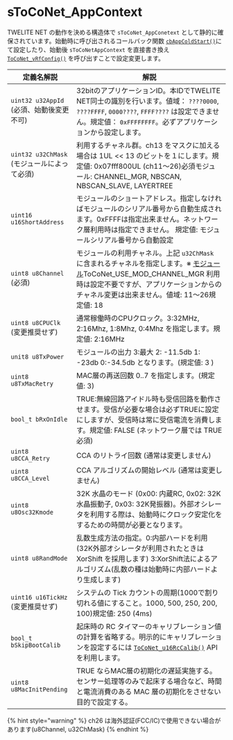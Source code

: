 # sToCoNet_AppContext

TWELITE NET の動作を決める構造体で `sToCoNet_AppConetext` として静的に確保されています。始動時に呼び出されるコールバック関数 [`cbAppColdStart()`](../krubakku/cbappcoldstart.md)にて設定したり、始動後 `sToCoNetAppContext` を直接書き換え  [`ToCoNet_vRfConfig()`](../twelite-net-guan-shu/toconet_vrfconfig.md)  を呼び出すことで設定変更します。

| 定義名解説                                                 | 解説                                                                                                                                                                             |
| ----------------------------------------------------- | ------------------------------------------------------------------------------------------------------------------------------------------------------------------------------ |
| `uint32 u32AppId`<br>(必須、始動後変更不可)   | 32bitのアプリケーションID。本IDでTWELITE NET同士の識別を行います。値域： `????0000`, `????FFFF`, `0000????`, `FFFF????` は設定できません。規定値： `0xFFFFFFFF`。必ずアプリケーションから設定します。                                    |
| `uint32 u32ChMask`<br>(モジュールによって必須) | 利用するチャネル群。ch13 をマスクに加える場合は 1UL << 13 のビットを１にします。規定値: 0x07fff800UL (ch11～26)必須モジュール: CHANNEL_MGR, NBSCAN, NBSCAN_SLAVE, LAYERTREE                                               |
| `uint16 u16ShortAddress`                              | モジュールのショートアドレス。指定しなければモジュールのシリアル番号から自動生成されます。0xFFFFは指定出来ません。ネットワーク層利用時は指定できません。 規定値: モジュールシリアル番号から自動設定                                                                         |
| `uint8 u8Channel` (必須)                                | モジュールの利用チャネル。上記 `u32ChMask` に含まれるチャネルを指定します。※ [モジュール](../../twelite-net-api-expl/mojru.md)ToCoNet_USE_MOD_CHANNEL_MGR 利用時は設定不要ですが、アプリケーションからのチャネル変更は出来ません。値域: 11～26規定値: 18 |
| `uint8 u8CPUClk` (変更推奨せず)                             | 通常稼働時のCPUクロック。3:32MHz, 2:16Mhz, 1:8Mhz, 0:4Mhz を指定します。規定値: 2:16MHz                                                                                                             |
| `unit8 u8TxPower`                                     | モジュールの出力 3:最大 2: -11.5db 1: -23db 0:-34.5db となります。(規定値: 3 )                                                                                                                    |
| `uint8 u8TxMacRetry`                                  | MAC層の再送回数 0..7 を指定します。(規定値: 3)                                                                                                                                                 |
| `bool_t bRxOnIdle`                                    | TRUE:無線回路アイドル時も受信回路を動作させます。受信が必要な場合は必ずTRUEに設定にしますが、受信時は常に受信電流を消費します。規定値: FALSE (ネットワーク層では TRUE 必須)                                                                             |
| `uint8 u8CCA_Retry`                                   | CCA のリトライ回数  (通常は変更しません)                                                                                                                                                       |
| `uint8 u8CCA_Level `                                  | CCA アルゴリズムの開始レベル (通常は変更しません)                                                                                                                                                   |
| `uint8 u8Osc32Kmode`                                  | 32K 水晶のモード (0x00: 内蔵RC, 0x02: 32K水晶振動子, 0x03: 32K発振器)。外部オシレータを利用する際は、始動時にクロック安定化をするための時間が必要となります。                                                                              |
| `uint8 u8RandMode`                                    | 乱数生成方法の指定。0:内部ハードを利用(32K外部オシレータが利用されたときは XorShift を採用します)  3:XorShift法によるアルゴリズム(乱数の種は始動時に内部ハードより生成します)                                                                         |
| `uint16 u16TickHz` (変更推奨せず)                           | システムの Tick カウントの周期(1000で割り切れる値にすること。1000, 500, 250, 200, 100)規定値: 250 (4ms)                                                                                                    |
| `bool_t bSkipBootCalib`                               | 起床時の RC タイマーのキャリブレーション値の計算を省略する。明示的にキャリブレーションを設定するには [`ToCoNet_u16RcCalib()`](../twelite-net-guan-shu/toconet_u16rccalib.md) API を利用します。                                       |
| `uint8 u8MacInitPending`                              | TRUE ならMAC層の初期化の遅延実施する。センサー処理等のみで起床する場合など、時間と電流消費のある MAC 層の初期化をさせない目的で設定する。                                                                                                    |

{% hint style="warning" %}
ch26 は海外認証(FCC/IC)で使用できない場合があります(u8Channel, u32ChMask)
{% endhint %}
